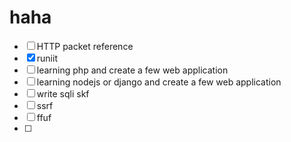 # haha

- [ ] HTTP packet reference
- [x] runiit
- [ ] learning php and create a few web application 
- [ ] learning nodejs or django and create a few web application
- [ ] write sqli skf 
- [ ] ssrf
- [ ] ffuf
- [ ] 
